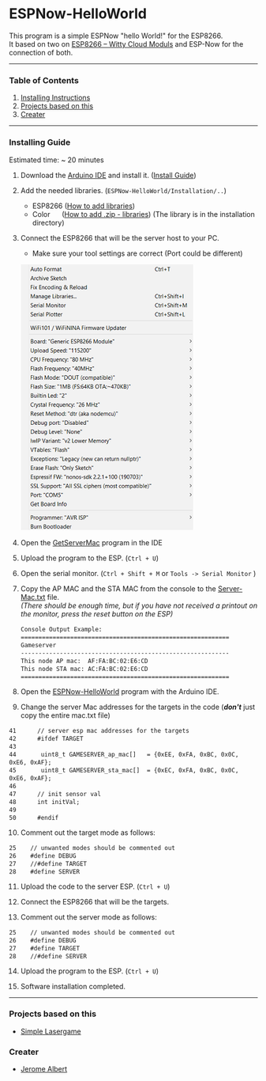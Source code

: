 # ESPNow-HelloWorld
This program is a simple ESPNow "hello World!" for  the ESP8266. </br>
It based on two on [ESP8266 – Witty Cloud Moduls](https://www.aliexpress.com/item/32597876082.html?scm=1007.22893.149155.0&pvid=b8c0fb1b-281a-4ba6-85a1-98dd68a536b9&onelink_page_from=ITEM_DETAIL&onelink_item_to=32597876082&onelink_publisherid=138687224&onelink_memberseq=0&onelink_duration=0.981192&onelink_status=noneresult&onelink_item_from=32597876082&onelink_subid=NULL&onelink_page_to=ITEM_DETAIL&aff_request_id=9ba6214ea2664d8d8daf087a377c6ab1-1580813465648-05603-mIyvFaQvV&aff_platform=product&cpt=1580813465648&sk=mIyvFaQvV&aff_trace_key=9ba6214ea2664d8d8daf087a377c6ab1-1580813465648-05603-mIyvFaQvV&terminal_id=cba704aee29744eba36caa98b7347143) and ESP-Now for the connection of both.

___

### Table of Contents

   1. [Installing Instructions](README.md#installing-instructions)
   2. [Projects based on this](README.md#projects-based-on-this)
   3. [Creater](README.md#creater)
  
___

### Installing Guide

Estimated time: ~ 20 minutes

1. Download the [Arduino IDE](https://www.arduino.cc/en/main/software) and install it. ([Install Guide](https://www.arduino.cc/en/Guide/HomePage))

2. Add the needed libraries. (`ESPNow-HelloWorld/Installation/..`) 

   - ESP8266 ([How to add libraries](https://randomnerdtutorials.com/how-to-install-esp8266-board-arduino-ide/))
   - Color   &nbsp; &nbsp; &nbsp;([How to add .zip - libraries](https://www.arduino.cc/en/Guide/Libraries))  (The library is in the installation directory)
   
3. Connect the ESP8266 that will be the server host to your PC.

   - Make sure your tool settings are correct (Port could be different)
   
   ![Settings in Tools](../docs/Settings%20for%20Tools.png)

4. Open the [GetServerMac](../Installation/GetServerMac) program in the IDE

5. Upload the program to the ESP. (`Ctrl + U`)

6. Open the serial monitor. (`Ctrl + Shift + M` or `Tools -> Serial Monitor` )

7. Copy the AP MAC and the STA MAC from the console to the [Server-Mac.txt](../Installation/Server-Mac.txt) file. <br/>
   *(There should be enough time, but if you have not received a printout on the monitor, press the reset button on the ESP)*

   ```
   Console Output Example:
   ===========================================================
   Gameserver
   -----------------------------------------------------------
   This node AP mac:  AF:FA:BC:02:E6:CD
   This node STA mac: AC:FA:BC:02:E6:CD
   ===========================================================
   ```
   
  8. Open the [ESPNow-HelloWorld](../ESPNow-HelloWorld/ESPNow-HelloWorld.ion) program with the Arduino IDE.
 
  9. Change the server Mac addresses for the targets in the code (**_don't_** just copy the entire mac.txt file)
 ``` 
 41      // server esp mac addresses for the targets
 42      #ifdef TARGET
 43
 44       uint8_t GAMESERVER_ap_mac[]   = {0xEE, 0xFA, 0xBC, 0x0C, 0xE6, 0xAF}; 
 45       uint8_t GAMESERVER_sta_mac[]  = {0xEC, 0xFA, 0xBC, 0x0C, 0xE6, 0xAF};
 46
 47      // init sensor val
 48      int initVal;
 49
 50      #endif
```
 10. Comment out the target mode as follows: 
 ```
25    // unwanted modes should be commented out
26    #define DEBUG
27    //#define TARGET
28    #define SERVER
 ```

 11. Upload the code to the server ESP. (`Ctrl + U`)
 
 12. Connect the ESP8266 that will be the targets.
 
 13. Comment out the server mode as follows: 
 ```
25    // unwanted modes should be commented out
26    #define DEBUG
27    #define TARGET
28    //#define SERVER
 ```
 
 14. Upload the program to the ESP. (`Ctrl + U`)
 
 15. Software installation completed.
 
 ___
 
 ### Projects based on this
 
 - [Simple Lasergame](https://github.com/JeroPlay/SimpleLaserGame)
 
 ### Creater
 
  - [Jerome Albert](https://github.com/JeroPlay)
